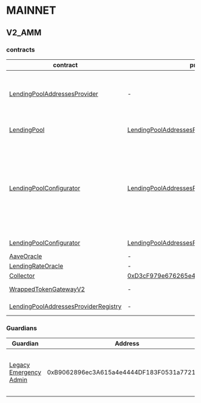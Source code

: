 # MAINNET 
## V2_AMM 
### contracts
| contract |proxyAdmin |modifier |permission owner |functions |
|----------|----------|----------|----------|----------|
|  [LendingPoolAddressesProvider](https://etherscan.io/address/0xAcc030EF66f9dFEAE9CbB0cd1B25654b82cFA8d5) |  - |  onlyOwner |  [ShortExecutor](https://etherscan.io/address/0xEE56e2B3D491590B5b31738cC34d5232F378a8D5) |  setMarketId, setAddressAsProxy, setAddress, setLendingPoolImpl, setLendingPoolConfiguratorImpl, setLendingPoolCollateralManager, setPoolAdmin, setEmergencyAdmin, setPriceOracle, setLendingRateOracle | |--------|--------|--------|--------|--------|
|  [LendingPool](https://etherscan.io/address/0x7937D4799803FbBe595ed57278Bc4cA21f3bFfCB) |  [LendingPoolAddressesProvider](https://etherscan.io/address/0xAcc030EF66f9dFEAE9CbB0cd1B25654b82cFA8d5) |  onlyLendingPoolConfigurator |  [LendingPoolConfigurator](https://etherscan.io/address/0x23A875eDe3F1030138701683e42E9b16A7F87768) |  initReserve, setReserveInterestRateStrategyAddress, setConfiguration, setPause | |--------|--------|--------|--------|--------|
|  [LendingPoolConfigurator](https://etherscan.io/address/0x23A875eDe3F1030138701683e42E9b16A7F87768) |  [LendingPoolAddressesProvider](https://etherscan.io/address/0xAcc030EF66f9dFEAE9CbB0cd1B25654b82cFA8d5) |  onlyPoolAdmin |  [ShortExecutor](https://etherscan.io/address/0xEE56e2B3D491590B5b31738cC34d5232F378a8D5) |  initReserve, updateAToken, updateStableDebtToken, updateVariableDebtToken, enableBorrowingOnReserve, disableBorrowingOnReserve, configureReserveAsCollateral, enableReserveStableRate, disableReserveStableRate, activateReserve, deactivateReserve, freezeReserve, unfreezeReserve, setReserveFactor, setReserveInterestRateStrategyAddress | |--------|--------|--------|--------|--------|
|  [LendingPoolConfigurator](https://etherscan.io/address/0x23A875eDe3F1030138701683e42E9b16A7F87768) |  [LendingPoolAddressesProvider](https://etherscan.io/address/0xAcc030EF66f9dFEAE9CbB0cd1B25654b82cFA8d5) |  onlyEmergencyAdmin |  [Legacy Emergency Admin](https://etherscan.io/address/0xB9062896ec3A615a4e4444DF183F0531a77218AE) |  setPoolPause | |--------|--------|--------|--------|--------|
|  [AaveOracle](https://etherscan.io/address/0xA50ba011c48153De246E5192C8f9258A2ba79Ca9) |  - |  onlyOwner |  [ShortExecutor](https://etherscan.io/address/0xEE56e2B3D491590B5b31738cC34d5232F378a8D5) |  setAssetSources, setFallbackOracle | |--------|--------|--------|--------|--------|
|  [LendingRateOracle](https://etherscan.io/address/0x8A32f49FFbA88aba6EFF96F45D8BD1D4b3f35c7D) |  - |  onlyOwner |  [ShortExecutor](https://etherscan.io/address/0xEE56e2B3D491590B5b31738cC34d5232F378a8D5) |  setMarketBorrowRate | |--------|--------|--------|--------|--------|
|  [Collector](https://etherscan.io/address/0x464C71f6c2F760DdA6093dCB91C24c39e5d6e18c) |  [0xD3cF979e676265e4f6379749DECe4708B9A22476](https://etherscan.io/address/0xD3cF979e676265e4f6379749DECe4708B9A22476) |  onlyFundsAdmin |  [ShortExecutor](https://etherscan.io/address/0xEE56e2B3D491590B5b31738cC34d5232F378a8D5) |  approve, transfer, setFundsAdmin | |--------|--------|--------|--------|--------|
|  [WrappedTokenGatewayV2](https://etherscan.io/address/0x1C4a4e31231F71Fc34867D034a9E68f6fC798249) |  - |  onlyOwner |  [ShortExecutor](https://etherscan.io/address/0xEE56e2B3D491590B5b31738cC34d5232F378a8D5) |  emergencyTokenTransfer, emergencyEtherTransfer | |--------|--------|--------|--------|--------|
|  [LendingPoolAddressesProviderRegistry](https://etherscan.io/address/0x52D306e36E3B6B02c153d0266ff0f85d18BCD413) |  - |  onlyOwner |  [ShortExecutor](https://etherscan.io/address/0xEE56e2B3D491590B5b31738cC34d5232F378a8D5) |  registerAddressesProvider, unregisterAddressesProvider | |--------|--------|--------|--------|--------|

### Guardians 
| Guardian |Address |Owners |
|----------|----------|----------|
|  [Legacy Emergency Admin](https://etherscan.io/address/0xB9062896ec3A615a4e4444DF183F0531a77218AE) |  0xB9062896ec3A615a4e4444DF183F0531a77218AE |  [0xa81cF4389f493Fee9FC0fA69510b48D3E2Bfd3ce](https://etherscan.io/address/0xa81cF4389f493Fee9FC0fA69510b48D3E2Bfd3ce), [0xf0919eC356e4221e0b8C8b0d1992Bdc0D7475e4E](https://etherscan.io/address/0xf0919eC356e4221e0b8C8b0d1992Bdc0D7475e4E), [0xB0c9C5B5211dE3a75b61BB798887b76AcCD64193](https://etherscan.io/address/0xB0c9C5B5211dE3a75b61BB798887b76AcCD64193), [0x106fc088aBA908130fBC343F2F6d212Ff36150D1](https://etherscan.io/address/0x106fc088aBA908130fBC343F2F6d212Ff36150D1), [0xE7A4F2b1772603170111BC633cbCF1AcEbD60BCe](https://etherscan.io/address/0xE7A4F2b1772603170111BC633cbCF1AcEbD60BCe), [0xf6dcD4d7141E06B916987C3C46220f6241278a30](https://etherscan.io/address/0xf6dcD4d7141E06B916987C3C46220f6241278a30) | |--------|--------|--------|

